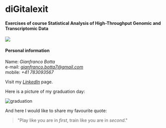 # diGitalexit
#### Exercises of course Statistical Analysis of High-Throughput Genomic and Transcriptomic Data

![](https://github.com/GianfrancoBotta/diGitalexit/blob/main/UZH_bioinfo.jpg)

#### Personal information  
Name: *Gianfranco Botta*  
e-mail: *gianfranco.botta7@gmail.com*  
mobile: *+41 783093567*

Visit my [_LinkedIn_](www.linkedin.com/in/gianfrancobotta) page.

Here is a picture of my graduation day:

![graduation](https://github.com/GianfrancoBotta/diGitalexit/blob/main/Graduation_GB.jpeg?raw=true)

And here I would like to share my favourite quote:
> "Play like you are in _first_, train like you are in _second_."
